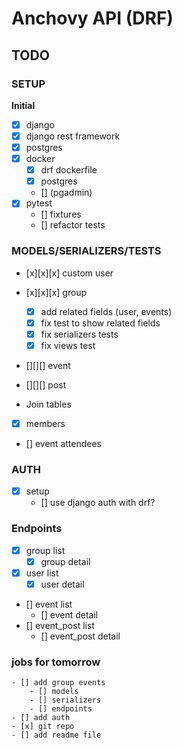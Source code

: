 # Anchovy API (DRF)

## TODO

### SETUP
**Initial**
- [x] django
- [x] django rest framework
- [x] postgres
- [x] docker
    - [x] drf dockerfile
    - [x] postgres
    - [] (pgadmin)
- [x] pytest
    - [] fixtures
    - [] refactor tests

### MODELS/SERIALIZERS/TESTS
- [x][x][x] custom user
- [x][x][x] group
    - [x] add related fields (user, events)
    - [x] fix test to show related fields
    - [x] fix serializers tests
    - [x] fix views test
- [][][] event
- [][][] post

- Join tables
- [x] members
- [] event attendees

### AUTH
- [x] setup
    - [] use django auth with drf?

### Endpoints
- [x] group list
    - [x] group detail
- [x] user list
    - [x] user detail
- [] event list
    - [] event detail
- [] event_post list
    - [] event_post detail

### jobs for tomorrow
    - [] add group events
        - [] models
        - [] serializers
        - [] endpoints
    - [] add auth
    - [x] git repo
    - [] add readme file